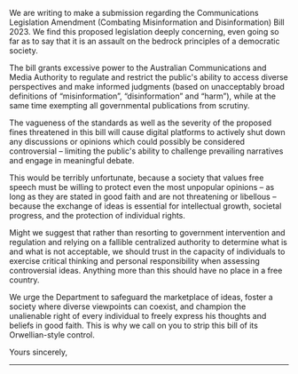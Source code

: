 We are writing to make a submission regarding the Communications Legislation Amendment (Combating Misinformation and
Disinformation) Bill 2023. We find this proposed legislation deeply concerning, even going so far as to say that it is an assault on
the bedrock principles of a democratic society.

The bill grants excessive power to the Australian Communications and Media Authority to regulate and restrict the public's ability
to access diverse perspectives and make informed judgments (based on unacceptably broad definitions of “misinformation”,
“disinformation” and “harm”), while at the same time exempting all governmental publications from scrutiny.

The vagueness of the standards as well as the severity of the proposed fines threatened in this bill will cause digital platforms to
actively shut down any discussions or opinions which could possibly be considered controversial – limiting the public's ability to
challenge prevailing narratives and engage in meaningful debate.

This would be terribly unfortunate, because a society that values free speech must be willing to protect even the most unpopular
opinions – as long as they are stated in good faith and are not threatening or libellous – because the exchange of ideas is essential
for intellectual growth, societal progress, and the protection of individual rights.

Might we suggest that rather than resorting to government intervention and regulation and relying on a fallible centralized authority
to determine what is and what is not acceptable, we should trust in the capacity of individuals to exercise critical thinking and
personal responsibility when assessing controversial ideas. Anything more than this should have no place in a free country.

We urge the Department to safeguard the marketplace of ideas, foster a society where diverse viewpoints can coexist, and
champion the unalienable right of every individual to freely express his thoughts and beliefs in good faith. This is why we call on
you to strip this bill of its Orwellian-style control.

Yours sincerely,


-----

